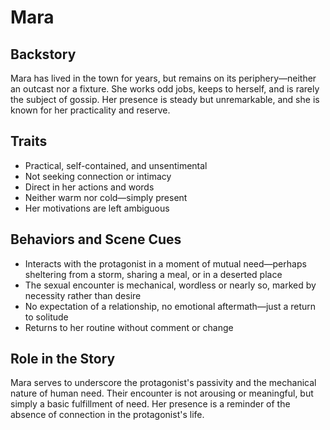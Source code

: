 # Mara

## Backstory

Mara has lived in the town for years, but remains on its periphery—neither an outcast nor a fixture. She works odd jobs, keeps to herself, and is rarely the subject of gossip. Her presence is steady but unremarkable, and she is known for her practicality and reserve.

## Traits

- Practical, self-contained, and unsentimental
- Not seeking connection or intimacy
- Direct in her actions and words
- Neither warm nor cold—simply present
- Her motivations are left ambiguous

## Behaviors and Scene Cues

- Interacts with the protagonist in a moment of mutual need—perhaps sheltering from a storm, sharing a meal, or in a deserted place
- The sexual encounter is mechanical, wordless or nearly so, marked by necessity rather than desire
- No expectation of a relationship, no emotional aftermath—just a return to solitude
- Returns to her routine without comment or change

## Role in the Story

Mara serves to underscore the protagonist's passivity and the mechanical nature of human need. Their encounter is not arousing or meaningful, but simply a basic fulfillment of need. Her presence is a reminder of the absence of connection in the protagonist's life. 